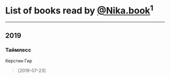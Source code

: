# List of books read by [@Nika.book](https://plus.google.com/u/0/101397067906124622805/)<sup>1</sup>
---

## 2019

### Таймлесс
Керстин Гир
> [2019-07-23] 



